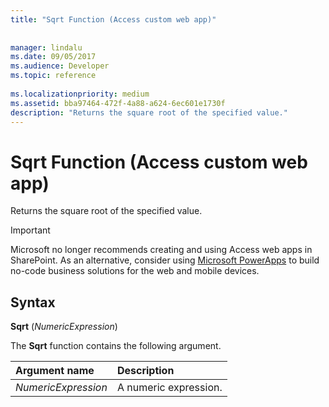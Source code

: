 ```yaml
---
title: "Sqrt Function (Access custom web app)"
 
 
manager: lindalu
ms.date: 09/05/2017
ms.audience: Developer
ms.topic: reference
  
ms.localizationpriority: medium
ms.assetid: bba97464-472f-4a88-a624-6ec601e1730f
description: "Returns the square root of the specified value."
---
```


# Sqrt Function (Access custom web app)

Returns the square root of the specified value.
  
> [!IMPORTANT]
> Microsoft no longer recommends creating and using Access web apps in SharePoint. As an alternative, consider using [Microsoft PowerApps](https://powerapps.microsoft.com/) to build no-code business solutions for the web and mobile devices. 
  
## Syntax

 **Sqrt** (*NumericExpression*) 
  
The **Sqrt** function contains the following argument. 
  
|**Argument name**|**Description**|
|:-----|:-----|
| *NumericExpression*  <br/> |A numeric expression. |
   


